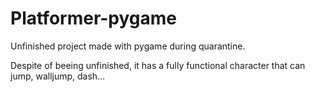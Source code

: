 # Platformer-pygame
Unfinished project made with pygame during quarantine.

Despite of beeing unfinished, it has a fully functional character that can jump, walljump, dash...

